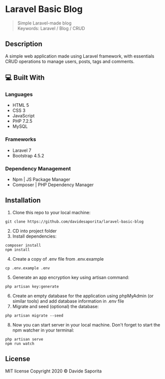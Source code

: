 # Laravel Basic Blog

> Simple Laravel-made blog 
> <br>Keywords: Laravel / Blog / CRUD

## Description

A simple web application made using Laravel framework, with essentials CRUD operations to manage users, posts, tags and comments.

## :computer: Built With

### Languages
- HTML 5
- CSS 3
- JavaScript
- PHP 7.2.5
- MySQL 

### Frameworks
- Laravel 7
- Bootstrap 4.5.2

### Dependency Management
 - Npm | JS Package Manager
 - Composer | PHP Dependency Manager

## Installation

1. Clone this repo to your local machine:
```
git clone https://github.com/davidesaporita/laravel-basic-blog
```
2. CD into project folder
3. Install dependencies:
```
composer install
npm install
```
4. Create a copy of .env file from .env.example
```
cp .env.example .env
```
5. Generate an app encryption key using artisan command:
```
php artisan key:generate
```
6. Create an empty database for the application using phpMyAdmin (or similar tools) and add database information in .env file
7. Migrate and seed (optional) the database:
```
php artisan migrate --seed
```
8. Now you can start server in your local machine. Don't forget to start the npm watcher in your terminal:
```
php artisan serve
npm run watch
```

## License

MIT license
Copyright 2020 © Davide Saporita

